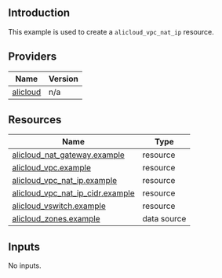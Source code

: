 <!-- BEGIN_TF_DOCS -->
## Introduction

This example is used to create a `alicloud_vpc_nat_ip` resource.

## Providers

| Name | Version |
|------|---------|
| <a name="provider_alicloud"></a> [alicloud](#provider\_alicloud) | n/a |

## Resources

| Name | Type |
|------|------|
| [alicloud_nat_gateway.example](https://registry.terraform.io/providers/aliyun/alicloud/latest/docs/resources/nat_gateway) | resource |
| [alicloud_vpc.example](https://registry.terraform.io/providers/aliyun/alicloud/latest/docs/resources/vpc) | resource |
| [alicloud_vpc_nat_ip.example](https://registry.terraform.io/providers/aliyun/alicloud/latest/docs/resources/vpc_nat_ip) | resource |
| [alicloud_vpc_nat_ip_cidr.example](https://registry.terraform.io/providers/aliyun/alicloud/latest/docs/resources/vpc_nat_ip_cidr) | resource |
| [alicloud_vswitch.example](https://registry.terraform.io/providers/aliyun/alicloud/latest/docs/resources/vswitch) | resource |
| [alicloud_zones.example](https://registry.terraform.io/providers/aliyun/alicloud/latest/docs/data-sources/zones) | data source |

## Inputs

No inputs.
<!-- END_TF_DOCS -->    